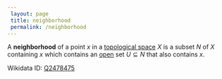 ```yaml
---
 layout: page
 title: neighborhood
 permalink: /neighborhood
---
```

A **neighborhood** of a point $x$ in a [topological space](https://defsmath.github.io/DefsMath/topological_space) $X$ is a subset $N$ of $X$ containing $x$ which contains an [open](https://defsmath.github.io/DefsMath/open) set $U\subseteq N$ that also contains $x$. 

Wikidata ID: [Q2478475](https://www.wikidata.org/wiki/Q2478475)